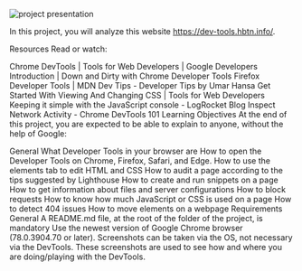 ![project presentation](assets/)

In this project, you will analyze this website https://dev-tools.hbtn.info/.

Resources Read or watch:

Chrome DevTools | Tools for Web Developers | Google Developers Introduction | Down and Dirty with Chrome Developer Tools Firefox Developer Tools | MDN Dev Tips - Developer Tips by Umar Hansa Get Started With Viewing And Changing CSS | Tools for Web Developers Keeping it simple with the JavaScript console - LogRocket Blog Inspect Network Activity - Chrome DevTools 101 Learning Objectives At the end of this project, you are expected to be able to explain to anyone, without the help of Google:

General What Developer Tools in your browser are How to open the Developer Tools on Chrome, Firefox, Safari, and Edge. How to use the elements tab to edit HTML and CSS How to audit a page according to the tips suggested by Lighthouse How to create and run snippets on a page How to get information about files and server configurations How to block requests How to know how much JavaScript or CSS is used on a page How to detect 404 issues How to move elements on a webpage Requirements General A README.md file, at the root of the folder of the project, is mandatory Use the newest version of Google Chrome browser (78.0.3904.70 or later). Screenshots can be taken via the OS, not necessary via the DevTools. These screenshots are used to see how and where you are doing/playing with the DevTools.
